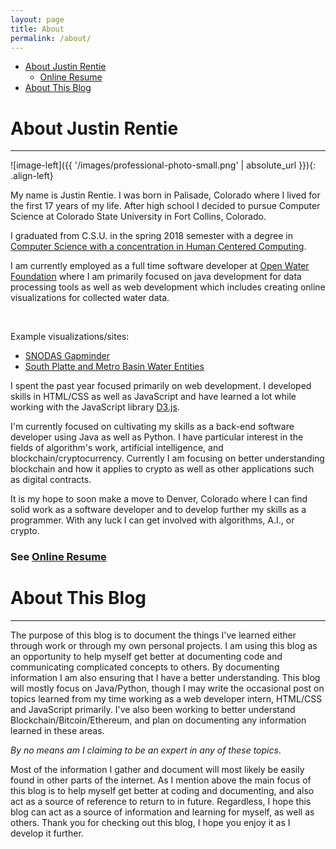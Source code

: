 ```yaml
---
layout: page
title: About
permalink: /about/
---
```


* [About Justin Rentie](#about-justin-rentie)
    * [Online Resume](/resume/)
* [About This Blog](#about-this-blog)

# About Justin Rentie #
---
![image-left]({{ '/images/professional-photo-small.png' | absolute_url }}){: .align-left}

My name is Justin Rentie. I was born in Palisade, Colorado where I lived for the first 17 years of my life. After high school I decided to pursue Computer Science at Colorado State University in Fort Collins, Colorado.

I graduated from C.S.U. in the spring 2018 semester with a degree in [Computer Science with a concentration in Human Centered Computing](https://www.cs.colostate.edu/cstop/csacademics/csdegrees/csbachelors/hccmajor.php).  

I am currently employed as a full time software developer at [Open Water Foundation](http://openwaterfoundation.org/) where I am primarily focused on java development for data processing tools as well as web development which includes creating online visualizations for collected water data.

&nbsp; &nbsp;

Example visualizations/sites:
* [SNODAS Gapminder](http://viz.openwaterfoundation.org/co/owf-viz-co-snodas-gapminder/)
* [South Platte and Metro Basin Water Entities](http://stories.openwaterfoundation.org/co/swsi-story-sp-entities/)

I spent the past year focused primarily on web development. I developed skills in HTML/CSS as well as JavaScript and have learned a lot while working with the JavaScript library [D3.js](https://d3js.org/).

I'm currently focused on cultivating my skills as a back-end software developer using Java as well as Python. I have particular interest in the fields of algorithm's work, artificial intelligence, and blockchain/cryptocurrency. Currently I am focusing on better understanding blockchain and how it applies to crypto as well as other applications such as digital contracts.

It is my hope to soon make a move to Denver, Colorado where I can find solid work as a software developer and to develop further my skills as a programmer. With any luck I can get involved with algorithms, A.I., or crypto.

### See [Online Resume](/resume/) ###

# About This Blog #
---
The purpose of this blog is to document the things I've learned either through work or through my own personal projects. I am using this blog as an opportunity to help myself get better at documenting code and communicating complicated concepts to others. By documenting information I am also ensuring that I have a better understanding. This blog will mostly focus on Java/Python, though I may write the occasional post on topics learned from my time working as a web developer intern, HTML/CSS and JavaScript primarily. I've also been working to better understand Blockchain/Bitcoin/Ethereum, and plan on documenting any information learned in these areas.

*By no means am I claiming to be an expert in any of these topics*.

Most of the information I gather and document will most likely be easily found in other parts of the internet. As I mention above the main focus of this blog is to help myself get better at coding and documenting, and also act as a source of reference to return to in future. Regardless, I hope this blog can act as a source of information and learning for myself, as well as others. Thank you for checking out this blog, I hope you enjoy it as I develop it further.
